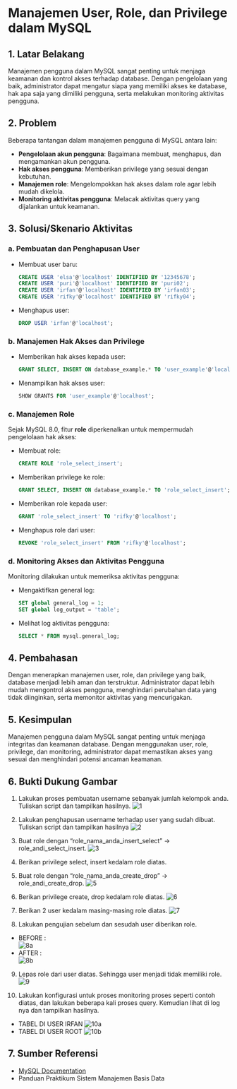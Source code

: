 # Manajemen User, Role, dan Privilege dalam MySQL

## 1. Latar Belakang
Manajemen pengguna dalam MySQL sangat penting untuk menjaga keamanan dan kontrol akses terhadap database. Dengan pengelolaan yang baik, administrator dapat mengatur siapa yang memiliki akses ke database, hak apa saja yang dimiliki pengguna, serta melakukan monitoring aktivitas pengguna.

## 2. Problem
Beberapa tantangan dalam manajemen pengguna di MySQL antara lain:
- **Pengelolaan akun pengguna**: Bagaimana membuat, menghapus, dan mengamankan akun pengguna.
- **Hak akses pengguna**: Memberikan privilege yang sesuai dengan kebutuhan.
- **Manajemen role**: Mengelompokkan hak akses dalam role agar lebih mudah dikelola.
- **Monitoring aktivitas pengguna**: Melacak aktivitas query yang dijalankan untuk keamanan.

## 3. Solusi/Skenario Aktivitas
### a. Pembuatan dan Penghapusan User
- Membuat user baru:
  ```sql
  CREATE USER 'elsa'@'localhost' IDENTIFIED BY '12345678';
  CREATE USER 'puri'@'localhost' IDENTIFIED BY 'puri02';
  CREATE USER 'irfan'@'localhost' IDENTIFIED BY 'irfan03';
  CREATE USER 'rifky'@'localhost' IDENTIFIED BY 'rifky04';
  ```
- Menghapus user:
  ```sql
  DROP USER 'irfan'@'localhost';
  ```

### b. Manajemen Hak Akses dan Privilege
- Memberikan hak akses kepada user:
  ```sql
  GRANT SELECT, INSERT ON database_example.* TO 'user_example'@'localhost';
  ```
- Menampilkan hak akses user:
  ```sql
  SHOW GRANTS FOR 'user_example'@'localhost';
  ```

### c. Manajemen Role
Sejak MySQL 8.0, fitur **role** diperkenalkan untuk mempermudah pengelolaan hak akses:
- Membuat role:
  ```sql
  CREATE ROLE 'role_select_insert';
  ```
- Memberikan privilege ke role:
  ```sql
  GRANT SELECT, INSERT ON database_example.* TO 'role_select_insert';
  ```
- Memberikan role kepada user:
  ```sql
  GRANT 'role_select_insert' TO 'rifky'@'localhost';
  ```
- Menghapus role dari user:
  ```sql
  REVOKE 'role_select_insert' FROM 'rifky'@'localhost';
  ```

### d. Monitoring Akses dan Aktivitas Pengguna
Monitoring dilakukan untuk memeriksa aktivitas pengguna:
- Mengaktifkan general log:
  ```sql
  SET global general_log = 1;
  SET global log_output = 'table';
  ```
- Melihat log aktivitas pengguna:
  ```sql
  SELECT * FROM mysql.general_log;
  ```

## 4. Pembahasan
Dengan menerapkan manajemen user, role, dan privilege yang baik, database menjadi lebih aman dan terstruktur. Administrator dapat lebih mudah mengontrol akses pengguna, menghindari perubahan data yang tidak diinginkan, serta memonitor aktivitas yang mencurigakan.

## 5. Kesimpulan
Manajemen pengguna dalam MySQL sangat penting untuk menjaga integritas dan keamanan database. Dengan menggunakan user, role, privilege, dan monitoring, administrator dapat memastikan akses yang sesuai dan menghindari potensi ancaman keamanan.

## 6. Bukti Dukung Gambar
1.   Lakukan proses pembuatan username sebanyak jumlah kelompok anda. Tuliskan script
dan tampilkan hasilnya.
![1](https://github.com/user-attachments/assets/3be9bd51-b93d-465c-a0cd-199597862be0)

2.   Lakukan penghapusan username terhadap user yang sudah dibuat. Tuliskan script dan tampilkan hasilnya
![2](https://github.com/user-attachments/assets/d8d1ef51-ab90-4364-9e5a-e389efea1476)

3.   Buat role dengan “role_nama_anda_insert_select” → role_andi_select_insert.
 ![3](https://github.com/user-attachments/assets/540a5519-49c5-4879-ace9-a9dcca7ab343)
 
4.   Berikan privilege select, insert kedalam role diatas. 
5.   Buat role dengan “role_nama_anda_create_drop” → role_andi_create_drop.
![5](https://github.com/user-attachments/assets/2f1bbb5e-367c-4ce1-ac6f-7a31cd50ab92)

6.   Berikan privilege create, drop kedalam role diatas.
![6](https://github.com/user-attachments/assets/3bdea653-9f4d-40e9-8799-1f3ff26fd88a)

7.   Berikan 2 user kedalam masing-masing role diatas.
![7](https://github.com/user-attachments/assets/326a676a-faed-4855-ab7f-b78c2525af02)

8.   Lakukan pengujian sebelum dan sesudah user diberikan role.
- BEFORE : <br>
![8a](https://github.com/user-attachments/assets/e5458975-c92d-488e-bc2b-8382e4e51db2)
- AFTER : <br>
![8b](https://github.com/user-attachments/assets/2d8a8612-64e8-40c1-ad46-e96308ceccfd)

9.   Lepas role dari user diatas. Sehingga user menjadi tidak memiliki role.
![9](https://github.com/user-attachments/assets/8e9d5a58-48a8-41d2-a74f-37e6b55bd591)

10.  Lakukan  konfigurasi  untuk  proses  monitoring  proses  seperti  contoh  diatas,  dan  lakukan beberapa kali proses query. Kemudian lihat di log nya dan tampilkan hasilnya.  
- TABEL DI USER IRFAN
![10a](https://github.com/user-attachments/assets/6c6d3d65-df2a-4395-b3d6-da4ab5f67ffc)
- TABEL DI USER ROOT
![10b](https://github.com/user-attachments/assets/b9187698-069a-4c97-bade-fe04d1dbb0e9)

## 7. Sumber Referensi
- [MySQL Documentation](https://dev.mysql.com/doc/)
- Panduan Praktikum Sistem Manajemen Basis Data

